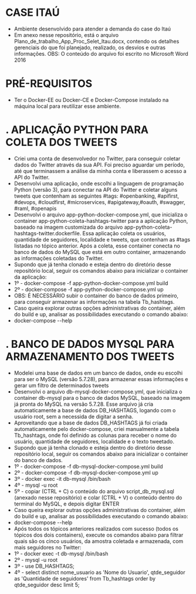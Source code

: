 # CASE ITAÚ
- Ambiente desenvolvido para atender a demanda do case do Itaú
- Em anexo nesse repositório, está o arquivo Plano_de_trabalho_App_Proc_Selet_Itau.docx, contendo os detalhes gerenciais do que foi planejado, realizado, os desvios e outras informações. OBS: O conteúdo do arquivo foi escrito no Microsoft Word 2016 

# PRÉ-REQUISITOS
- Ter o Docker-EE ou Docker-CE e Docker-Compose instalado na máquina local para reutilizar esse ambiente.

# . APLICAÇÃO PYTHON PARA COLETA DOS TWEETS 
- Criei uma conta de desenvolvedor no Twitter, para conseguir coletar dados do Twitter através da sua API. Foi preciso aguardar um período, até que terminassem a análise da minha conta e liberassem o acesso a API do Twitter.
- Desenvolvi uma aplicação, onde escolhi a linguagem de programação Python (versão 3), para conectar na API do Twitter e coletar alguns tweets que contenham as seguintes #tags: #openbanking, #apifirst, #devops, #cloudfirst, #microservices, #apigateway,#oauth, #swagger, #raml, #openapis
- Desenvolvi o arquivo app-python-docker-compose.yml, que inicializa o container app-python-coleta-hashtags-twitter para a  aplicação Python, baseado na imagem customizada do arquivo app-python-coleta-hashtags-twitter.dockerfile. Essa aplicação coleta os usuários, quantidade de seguidores, localidade e tweets, que contenham as #tags listadas no tópico anterior. Após a coleta, esse container conecta no banco de dados do MySQL que está em outro container, armazenando as informações coletadas do Twitter.
- Supondo que já tenha clonado e esteja dentro do diretório desse repositório local, seguir os comandos abaixo para inicializar o container da aplicação:
- 1º - docker-compose -f app-python-docker-compose.yml build
- 2º - docker-compose -f app-python-docker-compose.yml up
- OBS: É NECESSÀRIO subir o container do banco de dados primeiro, para conseguir armazenar as informações na tabela Tb_hashtags.
- Caso queira explorar outras opções administrativas do container, além do build e up, analisar as possibilidades executando o comando abaixo:
- docker-compose --help

# . BANCO DE DADOS MYSQL PARA ARMAZENAMENTO DOS TWEETS
- Modelei uma base de dados em um banco de dados, onde eu escolhi para ser o MySQL (versão 5.7.28), para armazenar essas informações e gerar um filtro de determinados tweets
- Desenvolvi o arquivo db-mysql-docker-compose.yml, que inicializa o container db-mysql para o banco de dados MySQL, baseado na imagem já pronta do MySQL na versão 5.7.28. Esse arquivo já cria automaticamente a base de dados DB_HASHTAGS, logando com o usuário root, sem a necessida de digitar a senha.
- Aproveitando que a base de dados DB_HASHTAGS já foi criada automaticamente pelo docker-compose, criei manualmente a tabela Tb_hashtags, onde foi definido as colunas para receber o nome do usuário, quantidade de seguidores, localidade e o texto tweetado.
- Supondo que já tenha clonado e esteja dentro do diretório desse repositório local, seguir os comandos abaixo para inicializar o container do banco de dados.
- 1º - docker-compose -f db-mysql-docker-compose.yml build
- 2º - docker-compose -f db-mysql-docker-compose.yml up
- 3º - docker exec -it db-mysql /bin/bash
- 4º - mysql -u root
- 5º - copiar (CTRL + C) o conteúdo do arquivo script_db_mysql.sql (anexado nesse repositório) e colar (CTRL + V) o conteúdo dentro do terminal do MySQL, e depois digitar ENTER
- Caso queira explorar outras opções administrativas do container, além do build e up, analisar as possibilidades executando o comando abaixo:
- docker-compose --help
- Após todos os tópicos anteriores realizados com sucesso (todos os tópicos dos dois containers), execute os comandos abaixo para filtrar quais são os cinco usuários, da amostra coletada e armazenada, com mais seguidores no Twitter:
- 1º - docker exec -t db-mysql /bin/bash
- 2º - mysql -u root
- 3º - use DB_HASHTAGS;
- 4º - select distinct nome_usuario as 'Nome do Usuario', qtde_seguidor as 'Quantidade de seguidores' from Tb_hashtags order by qtde_seguidor desc limit 5;
